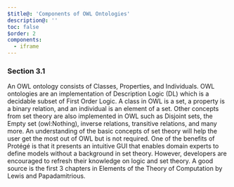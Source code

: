 ```yaml
---
$title@: 'Components of OWL Ontologies'
description@: ''
toc: false
$order: 2
components:
  - iframe
---
```


### Section 3.1

An OWL ontology consists of Classes, Properties, and Individuals.
OWL ontologies are an implementation of Description Logic (DL) which is a decidable subset of First Order Logic.
A class in OWL is a set, a property is a binary relation, and an individual is an element of a set.
Other concepts from set theory are also implemented in OWL such as Disjoint sets, the Empty set (owl:Nothing), inverse relations, transitive relations, and many more.
An understanding of the basic concepts of set theory will help the user get the most out of OWL but is not required.
One of the benefits of Protégé is that it presents an intuitive GUI that enables domain experts to define models without a background in set theory.
However, developers are encouraged to refresh their knowledge on logic and set theory.
A good source is the first 3 chapters in Elements of the Theory of Computation by Lewis and Papadamitrious.

<amp-iframe width="900" height="300"
    sandbox="allow-scripts allow-same-origin"
    layout="responsive"
    src="https://css4.pub/2015/icelandic/dictionary.pdf">
  <amp-img placeholder layout="fill"
    src="https://ontomatica.io/static/image/oscars_placeholder_1.png"></amp-img>
</amp-iframe>
